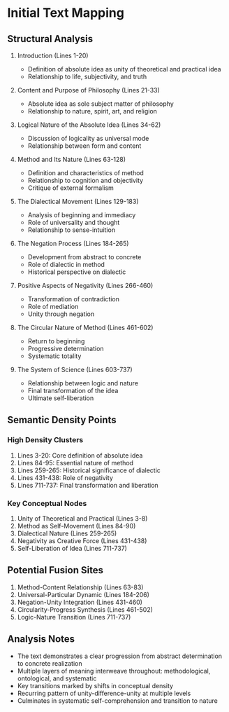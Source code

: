 # Initial Text Mapping

## Structural Analysis

1. Introduction (Lines 1-20)
   - Definition of absolute idea as unity of theoretical and practical idea
   - Relationship to life, subjectivity, and truth

2. Content and Purpose of Philosophy (Lines 21-33)
   - Absolute idea as sole subject matter of philosophy
   - Relationship to nature, spirit, art, and religion

3. Logical Nature of the Absolute Idea (Lines 34-62)
   - Discussion of logicality as universal mode
   - Relationship between form and content

4. Method and Its Nature (Lines 63-128)
   - Definition and characteristics of method
   - Relationship to cognition and objectivity
   - Critique of external formalism

5. The Dialectical Movement (Lines 129-183)
   - Analysis of beginning and immediacy
   - Role of universality and thought
   - Relationship to sense-intuition

6. The Negation Process (Lines 184-265)
   - Development from abstract to concrete
   - Role of dialectic in method
   - Historical perspective on dialectic

7. Positive Aspects of Negativity (Lines 266-460)
   - Transformation of contradiction
   - Role of mediation
   - Unity through negation

8. The Circular Nature of Method (Lines 461-602)
   - Return to beginning
   - Progressive determination
   - Systematic totality

9. The System of Science (Lines 603-737)
   - Relationship between logic and nature
   - Final transformation of the idea
   - Ultimate self-liberation

## Semantic Density Points

### High Density Clusters
1. Lines 3-20: Core definition of absolute idea
2. Lines 84-95: Essential nature of method
3. Lines 259-265: Historical significance of dialectic
4. Lines 431-438: Role of negativity
5. Lines 711-737: Final transformation and liberation

### Key Conceptual Nodes
1. Unity of Theoretical and Practical (Lines 3-8)
2. Method as Self-Movement (Lines 84-90)
3. Dialectical Nature (Lines 259-265)
4. Negativity as Creative Force (Lines 431-438)
5. Self-Liberation of Idea (Lines 711-737)

## Potential Fusion Sites
1. Method-Content Relationship (Lines 63-83)
2. Universal-Particular Dynamic (Lines 184-206)
3. Negation-Unity Integration (Lines 431-460)
4. Circularity-Progress Synthesis (Lines 461-502)
5. Logic-Nature Transition (Lines 711-737)

## Analysis Notes
- The text demonstrates a clear progression from abstract determination to concrete realization
- Multiple layers of meaning interweave throughout: methodological, ontological, and systematic
- Key transitions marked by shifts in conceptual density
- Recurring pattern of unity-difference-unity at multiple levels
- Culminates in systematic self-comprehension and transition to nature
